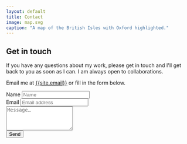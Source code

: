 ```yaml
---
layout: default
title: Contact
image: map.svg
caption: "A map of the British Isles with Oxford highlighted."
---
```


## Get in touch

If you have any questions about my work, please get in touch and I'll get back to you
as soon as I can. I am always open to collaborations.

Email me at [{{site.email}}](mailto:{{site.email}}) or fill in the form below.

<form action="{{ site.formurl }}" method="POST" class="mt-4 text-left">
<div class="form-row">
<input type="hidden" name="_subject" value="Contact request via personal website">
<div class="col-md form-group">
<label for="Name">Name</label>
<input type="text" class="form-control" id="Name" placeholder="Name">
</div>
<div class="col-md form-group">
<label for="Email">Email</label>
<input type="email" name="_replyto" class="form-control" id="Email" placeholder="Email address"
required>
</div>
</div>
<div class="form-group">
<textarea class="form-control" name="Message" rows="4" placeholder="Message…" required></textarea>
</div>
<button class="btn btn-outline-secondary" type="submit" value="Send">Send</button>
</form>
